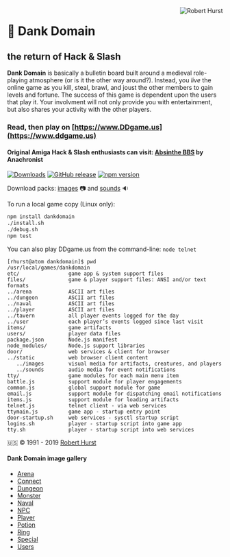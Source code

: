 <img src="https://avatars.githubusercontent.com/theflyingape" title="Robert Hurst" align="right">

# :crown: Dank Domain

## the return of Hack &amp; Slash

**Dank Domain** is basically a bulletin board built around a medieval role-playing atmosphere (or is it the other way around?). Instead, you _live_ the online game as you kill, steal, brawl, and joust the other members to gain levels and fortune. The success of this game is dependent upon the users that play it. Your involvment will not only provide you with entertainment, but also shares your activity with the other players.

### Read, then play on [https://www.DDgame.us](https://www.ddgame.us)

#### Original Amiga Hack & Slash enthusiasts can visit:  [Absinthe BBS](https://www.telnetbbsguide.com/bbs/absinthe-bbs/) by Anachronist

[![Downloads](https://img.shields.io/npm/dy/dankdomain.svg)](https://www.npmjs.com/package/dankdomain)
[![GitHub release](https://img.shields.io/github/release/theflyingape/dankdomain.svg)](https://github.com/theflyingape/dankdomain/releases) [![npm version](https://badge.fury.io/js/dankdomain.svg)](https://www.npmjs.com/package/dankdomain)

Download packs: [images](https://drive.google.com/open?id=1jjLPtGf_zld416pxytZfbfCHREZTghkW) :camera:
and [sounds](https://drive.google.com/open?id=1UvqQJbN61VbWVduONXgo1gm9yvGI0Qp8) :sound:

To run a local game copy (Linux only):

```bash
npm install dankdomain
./install.sh
./debug.sh
npm test
```

You can also play DDgame.us from the command-line: `node telnet`

```linux
[rhurst@atom dankdomain]$ pwd
/usr/local/games/dankdomain
etc/                game app & system support files
files/              game & player support files: ANSI and/or text formats
../arena            ASCII art files
../dungeon          ASCII art files
../naval            ASCII art files
../player           ASCII art files
../tavern           all player events logged for the day
../user             each player’s events logged since last visit
items/              game artifacts
users/              player data files
package.json        Node.js manifest
node_modules/       Node.js support libraries
door/               web services & client for browser
../static           web browser client content
   ../images        visual media for artifacts, creatures, and players
   ../sounds        audio media for event notifications
tty/                game modules for each main menu item
battle.js           support module for player engagements
common.js           global support module for game
email.js            support module for dispatching email notifications
items.js            support module for loading artifacts
telnet.js           telnet client - via web services
ttymain.js          game app - startup entry point
door-startup.sh     web services - sysctl startup script
logins.sh           player - startup script into game app
tty.sh              player - startup script into web services
```

:us: :copyright: 1991 - 2019 [Robert Hurst](https://www.linkedin.com/in/roberthurstrius/)

#### Dank Domain image gallery

+ [Arena](https://photos.app.goo.gl/sZS7xx6rpyoG4CYBA)
+ [Connect](https://photos.app.goo.gl/AeZZXrC8VKnMFuqj8)
+ [Dungeon](https://photos.app.goo.gl/XfQTJ2NrKdVWJext9)
+ [Monster](https://photos.app.goo.gl/rTRm8xDbF2wGJDFZ7)
+ [Naval](https://photos.app.goo.gl/w6v8Zk4GVBc3CbAA6)
+ [NPC](https://photos.app.goo.gl/T4QQT87U1eZK6EHk8)
+ [Player](https://photos.app.goo.gl/BCEAJjynqHZKxpaX9)
+ [Potion](https://photos.app.goo.gl/Gj9HYSXQUDGVcviJ7)
+ [Ring](https://photos.app.goo.gl/SWQDdytqjdXNfT4m7)
+ [Special](https://photos.app.goo.gl/Dn2g2BtdwtKSbudu7)
+ [Users](https://photos.app.goo.gl/hfTJ8EstLPSp4Kry6)
